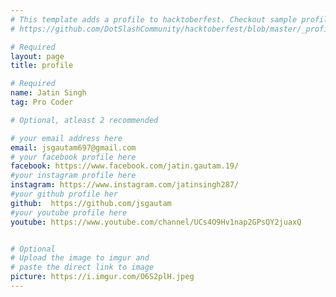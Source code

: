 ```yaml
---
# This template adds a profile to hacktoberfest. Checkout sample profile at
# https://github.com/DotSlashCommunity/hacktoberfest/blob/master/_profile/ksdme.md

# Required
layout: page
title: profile

# Required
name: Jatin Singh
tag: Pro Coder

# Optional, atleast 2 recommended

# your email address here
email: jsgautam697@gmail.com
# your facebook profile here
facebook: https://www.facebook.com/jatin.gautam.19/
#your instagram profile here
instagram: https://www.instagram.com/jatinsingh287/
#your github profile her
github:  https://github.com/jsgautam
#your youtube profile here
youtube: https://www.youtube.com/channel/UCs4O9Hv1nap2GPsQY2juaxQ


# Optional
# Upload the image to imgur and
# paste the direct link to image
picture: https://i.imgur.com/O6S2plH.jpeg
---
```

